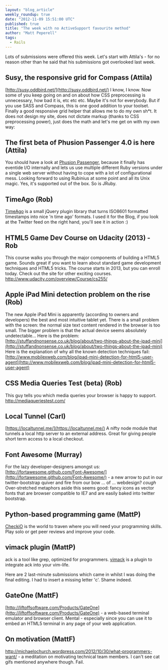 ```yaml
---
layout: "blog_article"
weekly_roundup: true
date: "2012-11-09 15:51:00 UTC"
published: true
title: "The week with no ActiveSupport favourite method"
author: "Matt Peperell"
tags:
  - Rails
---
```


Lots of submissions were offered this week.  Let's start with Attila's - for no reason other than he said that his submissions got overlooked last week.

## Susy, the responsive grid for Compass (Attila)
[http://susy.oddbird.net/](http://susy.oddbird.net/)
I know, I know. Now some of you keep going on and on about how CSS preprocessing is unnecessary, how bad it is, etc etc etc. Maybe it's not for everybody. But if you use SASS and Compass, this is one good addition to your toolset. Finally a good responsive grid helper that allows me to do my own sh*t. It does not design my site, does not dictate markup (thanks to CSS preprocessing power), just does the math and let's me get on with my own way:

## The first beta of Phusion Passenger 4.0 is here (Attila)
You should have a look at [Phusion Passenger](http://blog.phusion.nl/2012/10/24/phusion-passenger-4-0-beta-1-is-here/
), because it finally has eventide I/O internally and lets us use multiple different Ruby versions under a single web server without having to cope with a lot of configurational mess. Looking forward to using Rubinius at some point and all its Unix magic. Yes, it's supported out of the box. So is JRuby.

## TimeAgo (Rob)
[TimeAgo](http://timeago.yarp.com/) is a small jQuery plugin library that turns ISO8601 formatted timestamps into nice 'n time ago' formats. I used it for the Blog, if you look at the Twitter feed on the right hand, you'll see it in action :)

## HTML5 Game Dev Course on Udacity (2013) - Rob
This course walks you through the major components of building a HTML5 game. Sounds great if you want to learn about standard game development techniques and HTML5 tricks. The course starts in 2013, but you can enroll today. Check out the site for other exciting courses.
http://www.udacity.com/overview/Course/cs255/

## Apple iPad Mini detection problem on the rise (Rob)
The new Apple iPad Mini is apparently (according to owners and developers) the best and most intuitive tablet yet. There is a small problem with the screen: the normal size text content rendered in the browser is too small. The bigger problem is that the actual device seems absolutely undetectable...
Here is the problem: [http://stuffandnonsense.co.uk/blog/about/two-things-about-the-ipad-mini](http://stuffandnonsense.co.uk/blog/about/two-things-about-the-ipad-mini)
Here is the explanation of why all the known detection techniques fail: [http://www.mobilexweb.com/blog/ipad-mini-detection-for-html5-user-agent](http://www.mobilexweb.com/blog/ipad-mini-detection-for-html5-user-agent)

## CSS Media Queries Test (beta) (Rob)
This guy tells you which media queries your browser is happy to support.
http://mediaqueriestest.com/

## Local Tunnel (Carl)
[https://localtunnel.me/](https://localtunnel.me/)
A nifty node module that tunnels a local http server to an external address. Great for giving people short term access to a local checkout.

## Font Awesome (Murray)
For the lazy developer-designers amongst us:  [http://fortawesome.github.com/Font-Awesome/](http://fortawesome.github.com/Font-Awesome/) - a new arrow to put in our twitter-bootstrap quiver and fire from our bow ... of ... webdesign? *cough* Over-stretched metaphors aside this seems good: fancy icons as vector fonts that are browser compatible to IE7 and are easily baked into twitter bootstrap.


## Python-based programming game (MattP)
[CheckiO](http://www.checkio.org/) is the world to traven where you will need your programming skills.  Play solo or get peer reviews and improve your code.

## vimack plugin (MattP)
ack is a tool like grep, optimized for programmers.  [vimack](https://github.com/mileszs/ack.vim#readme) is a plugin to integrate ack into your vim-life.

Here are 2 last-minute submissions which came in whilst I was doing the final editing. I had to insert a missing letter 'c'. Shame indeed.

## GateOne (MattF)
[http://liftoffsoftware.com/Products/GateOne](http://liftoffsoftware.com/Products/GateOne) - a web-based terminal emulator and browser client. Mental - especially since you can use it to embed an HTML5 terminal in any page of your web application.

## On motivation (MattF)
http://michaelochurch.wordpress.com/2012/10/30/what-programmers-want/ - a meditation on motivating technical team members.  I can't see cat gifs mentioned anywhere though. Fail.
